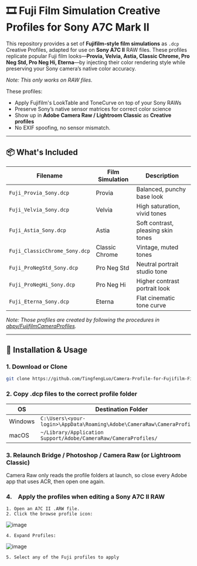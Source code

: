 # 🎞 Fuji Film Simulation Creative Profiles for Sony A7C Mark II

This repository provides a set of **Fujifilm-style film simulations** as `.dcp` Creative Profiles, adapted for use on **Sony A7C II** RAW files. These profiles replicate popular Fuji film looks—**Provia, Velvia, Astia, Classic Chrome, Pro Neg Std, Pro Neg Hi, Eterna**—by injecting their color rendering style while preserving your Sony camera’s native color accuracy.

*Note: This only works on RAW files.*

These profiles:
- Apply Fujifilm's LookTable and ToneCurve on top of your Sony RAWs
- Preserve Sony’s native sensor matrices for correct color science
- Show up in **Adobe Camera Raw / Lightroom Classic** as **Creative profiles**
- No EXIF spoofing, no sensor mismatch.  

---

## 📦 What's Included

| Filename | Film Simulation | Description |
|----------|------------------|-------------|
| `Fuji_Provia_Sony.dcp`         | Provia         | Balanced, punchy base look |
| `Fuji_Velvia_Sony.dcp`         | Velvia         | High saturation, vivid tones |
| `Fuji_Astia_Sony.dcp`          | Astia          | Soft contrast, pleasing skin tones |
| `Fuji_ClassicChrome_Sony.dcp`  | Classic Chrome | Vintage, muted tones |
| `Fuji_ProNegStd_Sony.dcp`      | Pro Neg Std    | Neutral portrait studio tone |
| `Fuji_ProNegHi_Sony.dcp`       | Pro Neg Hi     | Higher contrast portrait look |
| `Fuji_Eterna_Sony.dcp`         | Eterna         | Flat cinematic tone curve |

*Note: Those profiles are created by following the procedures in [abpy/FujifilmCameraProfiles](https://github.com/abpy/FujifilmCameraProfiles).*

---

## 🚀 Installation & Usage

### 1. Download or Clone
```bash
git clone https://github.com/TingfengLuo/Camera-Profile-for-Fujifilm-Film-Simulation.git
```
### 2. Copy .dcp files to the correct profile folder

| OS      | Destination Folder                                              |
| ------- | --------------------------------------------------------------- |
| Windows | `C:\Users\<your-login>\AppData\Roaming\Adobe\CameraRaw\CameraProfiles\`|
| macOS   | `~/Library/Application Support/Adobe/CameraRaw/CameraProfiles/` |

### 3. Relaunch Bridge / Photoshop / Camera Raw (or Lightroom Classic)
Camera Raw only reads the profile folders at launch, so close every Adobe app that uses ACR, then open one again.

### 4. Apply the profiles when editing a Sony A7C II RAW
```
1. Open an A7C II .ARW file.
2. Click the browse profile icon:
```
![image](images/browse.png)
```
4. Expand Profiles:
```
![image](images/profile.png)
```
5. Select any of the Fuji profiles to apply
```
